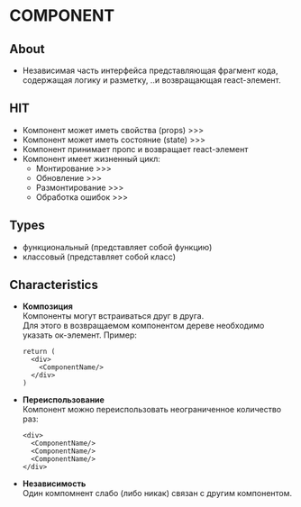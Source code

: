 # COMPONENT

## About
- Независимая часть интерфейса представляющая фрагмент кода, содержащая логику и разметку, ..и возвращающая react-элемент.

## HIT
- Компонент может иметь свойства (props) >>>
- Компонент может иметь состояние (state) >>>
- Компонент принимает пропс и возвращает react-элемент
- Компонент имеет жизненный цикл:
  - Монтирование >>>
  - Обновление >>>
  - Размонтирование >>>
  - Обработка ошибок >>>

## Types
- функциональный (представляет собой функцию)
- классовый (представляет собой класс)

## Characteristics
- __Композиция__  
Компоненты могут встраиваться друг в друга.  
Для этого в возвращаемом компонентом дереве необходимо указать ок-элемент. Пример:

  ```
  return (
    <div>
      <ComponentName/>
    </div>
  )
  ```
- __Переиспользование__  
Компонент можно переиспользовать неограниченное количество раз:

  ```
  <div>
    <ComponentName/>
    <ComponentName/>
    <ComponentName/>
  </div>
  ```
- __Независимость__  
Один компомнент слабо (либо никак) связан с другим компонентом.